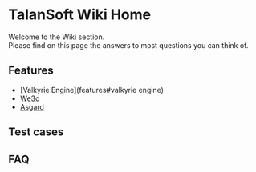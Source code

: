 #  TalanSoft Wiki Home
Welcome to the Wiki section.  
Please find on this page the answers to most questions you can think of.  

## Features  
- [Valkyrie Engine](features#valkyrie engine)  
- [We3d](we3d)  
- [Asgard](asgard)  

## Test cases   
## FAQ  
